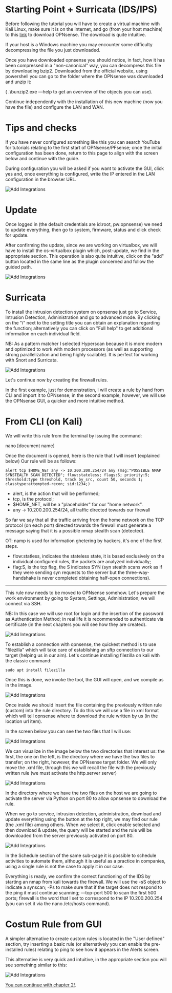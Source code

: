 # Starting Point + Surricata (IDS/IPS)

Before following the tutorial you will have to create a virtual machine with Kali Linux, make sure it is on the internet, and go (from your host machine) to this [link](https://opnsense.org/download/)  to download OPNsense.
The download is quite intuitive.

If your host is a Windows machine you may encounter some difficulty decompressing the file you just downloaded.

Once you have downloaded opnsense you should notice, in fact, how it has been compressed in a "non-canonical" way, you can decompress this file by downloading bzip2. 
Downloaded from the official website, using powershell you can go to the folder where the OPNsense was downloaded and unzip it:


( .\bunzip2.exe —help to get an overview of the objects you can use).

Continue independently with the installation of this new machine (now you have the file) and configure the LAN and WAN.

# Tips and checks

If you have never configured something like this you can search YouTube for tutorials relating to the first start of OPNsense/PFsense; once the initial configuration has been done, return to this page to align with the screen below and continue with the guide.

During configuration you will be asked if you want to activate the GUI, click yes and, once everything is configured, write the IP entered in the LAN configuration in the browser URL.


![Add Integrations](./Assets/ch1im1.JPG.jpg)

# Update

Once logged in (the default credentials are id:root, pw:opnsense) we need to update everything, then go to system, firmware, status and click check for update.

After confirming the update, since we are working on virtualbox, we will have to install the os-virtualbox plugin which, post-update, we find in the appropriate section.
This operation is also quite intuitive, click on the "add" button located in the same line as the plugin concerned and follow the guided path.

![Add Integrations](./Assets/ch1im2.png)

# Surricata

To install the intrusion detection system on opnsense just go to Service, Intrusion Detection, Administration and go to advanced mode.
By clicking on the "i" next to the setting title you can obtain an explanation regarding the function; alternatively you can click on "Full help" to get additional information on each individual field.

NB: As a pattern matcher I selected Hyperscan because it is more modern and optimized to work with modern processors (as well as supporting strong parallelization and being highly scalable). 
It is perfect for working with Snort and Surricata.

![Add Integrations](./Assets/ch1im3.png)

Let's continue now by creating the firewall rules. 

In the first example, just for demonstration, I will create a rule by hand from CLI and import it to OPNsense; in the second example, however, we will use the OPNsense GUI, a quicker and more intuitive method.

# From CLI (on Kali)

We will write this rule from the terminal by issuing the command:

nano [document name]

Once the document is opened, here is the rule that I will insert (explained below)
Our rule will be as follows:

```
alert tcp $HOME_NET any -> 10.200.200.254/24 any (msg:"POSSIBLE NMAP SYNSTEALTH SCAN DETECTED"; flow:stateless; flags:S; priority:5; threshold:type threshold, track by_src, count 50, seconds 1; classtype:attempted-recon; sid:1234;)
```

- alert, is the action that will be performed;
- tcp, is the protocol;
- $HOME_NET, will be a "placeholder" for our "home network".
- any -> 10.200.200.254/24, all traffic directed towards our firewall

So far we say that all the traffic arriving from the home network on the TCP protocol (on each port) directed towards the firewall must generate a message saying that it is a possible nmap stealth scan (detected).

OT: namp is used for information ghetering by hackers, it's one of the first steps.

- flow:statless, indicates the stateless state, it is based exclusively on the individual configured rules, the packets are analyzed individually;
- flag:S, is the tcp flag, the S indicates SYN (syn stealth scans work as if they were sending syn requests to the server but the three-way-handshake is never completed obtaining half-open connections).

---

This rule now needs to be moved to OPNsense somehow.
Let's prepare the work environment by going to System, Settings, Administration; we will connect via SSH.

NB: In this case we will use root for login and the insertion of the password as Authentication Method; in real life it is recommended to authenticate via certificate (in the next chapters you will see how they are created).

![Add Integrations](./Assets/ch1im4.png)


To establish a connection with opnsense, the quickest method is to use "filezilla" which will take care of establishing an sftp connection to our target (helping us in our aim).
Let's continue installing filezilla on kali with the classic command:

```
sudo apt install filezilla
```

Once this is done, we invoke the tool, the GUI will open, and we compile as in the image.

![Add Integrations](./Assets/ch1im5.png)

Once inside we should insert the file containing the previously written rule (custom) into the rule directory. 
To do this we will use a file in xml format which will tell opnsense where to download the rule written by us (in the location url item).

In the screen below you can see the two files that I will use:

![Add Integrations](./Assets/ch1im6.png)


We can visualize in the image below the two directories that interest us: the first, the one on the left, is the directory where we have the two files to transfer; on the right, however, the OPNsense target folder.
We will only move the .xml file, through this we will recall the file with the previously written rule (we must activate the http.server server)


![Add Integrations](./Assets/ch1im7.png)

In the directory where we have the two files on the host we are going to activate the server via Python on port 80 to allow opnsense to download the rule.

When we go to service, intrusion detection, administration, download and update everything using the button at the top right, we may find our rule (the .xml file) among others. When we select it, click enable selected and then download & update, the query will be started and the rule will be downloaded from the server previously activated on port 80.


![Add Integrations](./Assets/ch1im8.png)

In the Schedule section of the same sub-page it is possible to schedule activities to automate them, although it is useful as a practice in companies, using a single rule is not the case to apply it in our case.

Everything is ready, we confirm the correct functioning of the IDS by starting an nmap from kali towards the firewall.
We will use the -sS object to indicate a synscan; -Ps to make sure that if the target does not respond to the ping it must continue scanning; —top-port 500 to scan the first 500 ports; firewall is the word that I set to correspond to the IP 10.200.200.254 (you can set it via the nano /etc/hosts command).


# Costum Rule from GUI

A simpler alternative to create custom rules is located in the "User defined" section, try inserting a basic rule (or alternatively you can enable the pre-installed rules) relating to ping to see how it appears in the Alerts screen.

This alternative is very quick and intuitive, in the appropriate section you will see something similar to this:

![Add Integrations](./Assets/ch1im9.png)

[You can continue with chapter 2!](./Chapter2-HL.md).

